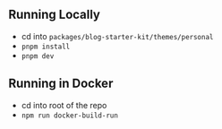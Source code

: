 ## Running Locally

- cd into `packages/blog-starter-kit/themes/personal`
- `pnpm install`
- `pnpm dev`

## Running in Docker

- cd into root of the repo
- `npm run docker-build-run`
